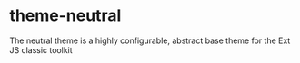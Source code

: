 # theme-neutral
The neutral theme is a highly configurable, abstract base theme for the Ext JS classic toolkit

